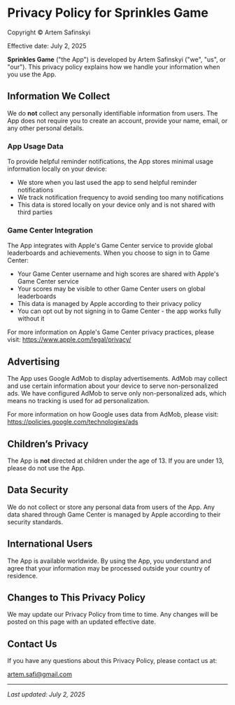 # Privacy Policy for Sprinkles Game

Copyright © Artem Safinskyi

Effective date: July 2, 2025

**Sprinkles Game** ("the App") is developed by Artem Safinskyi ("we", "us", or "our"). This privacy policy explains how we handle your information when you use the App.

## Information We Collect

We do **not** collect any personally identifiable information from users. The App does not require you to create an account, provide your name, email, or any other personal details.

### App Usage Data

To provide helpful reminder notifications, the App stores minimal usage information locally on your device:

- We store when you last used the app to send helpful reminder notifications
- We track notification frequency to avoid sending too many notifications
- This data is stored locally on your device only and is not shared with third parties

### Game Center Integration

The App integrates with Apple's Game Center service to provide global leaderboards and achievements. When you choose to sign in to Game Center:

- Your Game Center username and high scores are shared with Apple's Game Center service
- Your scores may be visible to other Game Center users on global leaderboards
- This data is managed by Apple according to their privacy policy
- You can opt out by not signing in to Game Center - the app works fully without it

For more information on Apple's Game Center privacy practices, please visit:
https://www.apple.com/legal/privacy/

## Advertising

The App uses Google AdMob to display advertisements. AdMob may collect and use certain information about your device to serve non-personalized ads. We have configured AdMob to serve only non-personalized ads, which means no tracking is used for ad personalization.

For more information on how Google uses data from AdMob, please visit:
https://policies.google.com/technologies/ads

## Children’s Privacy

The App is **not** directed at children under the age of 13. If you are under 13, please do not use the App.

## Data Security

We do not collect or store any personal data from users of the App. Any data shared through Game Center is managed by Apple according to their security standards.

## International Users

The App is available worldwide. By using the App, you understand and agree that your information may be processed outside your country of residence.

## Changes to This Privacy Policy

We may update our Privacy Policy from time to time. Any changes will be posted on this page with an updated effective date.

## Contact Us

If you have any questions about this Privacy Policy, please contact us at:

artem.safi@gmail.com

---

_Last updated: July 2, 2025_
